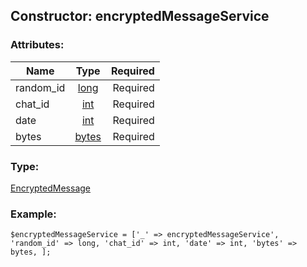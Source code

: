 ## Constructor: encryptedMessageService  

### Attributes:

| Name     |    Type       | Required |
|----------|:-------------:|---------:|
|random\_id|[long](../types/long.md) | Required|
|chat\_id|[int](../types/int.md) | Required|
|date|[int](../types/int.md) | Required|
|bytes|[bytes](../types/bytes.md) | Required|
### Type: 

[EncryptedMessage](../types/EncryptedMessage.md)
### Example:

```
$encryptedMessageService = ['_' => encryptedMessageService', 'random_id' => long, 'chat_id' => int, 'date' => int, 'bytes' => bytes, ];
```